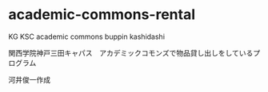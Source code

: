 # academic-commons-rental
KG KSC academic commons buppin kashidashi

関西学院神戸三田キャパス　アカデミックコモンズで物品貸し出しをしているプログラム

河井俊一作成

